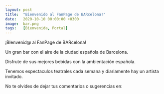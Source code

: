 ```yaml
---
layout: post
title:  "Bienvenido al FanPage de BARcelona!"
date:   2020-10-10 00:00:00 +0300
image:  bar.png
tags:   [Bienvenida, Portal]
---
```

¡BIenvenid@ al FanPage de BARcelona!

Un gran bar con el aire de la ciudad española de Barcelona.

Disfrute de sus mejores bebidas con la ambientación española.

Tenemos espectaculos teatrales cada semana y diariamente hay un artista invitado.

No te olvides de dejar tus comentarios o sugerencias en: 

